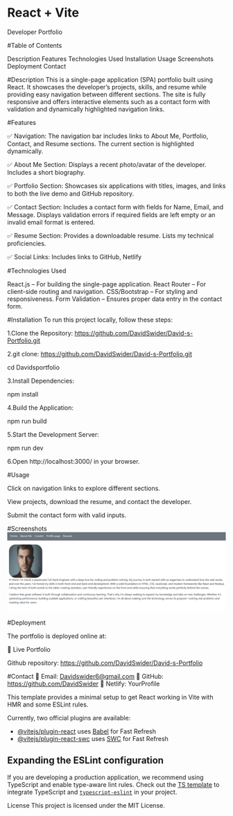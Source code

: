 # React + Vite

Developer Portfolio

#Table of Contents

Description
Features
Technologies Used
Installation
Usage
Screenshots
Deployment
Contact

#Description
This is a single-page application (SPA) portfolio built using React. It showcases the developer’s projects, skills, and resume while providing easy navigation between different sections. The site is fully responsive and offers interactive elements such as a contact form with validation and dynamically highlighted navigation links.

#Features

✅ Navigation:
The navigation bar includes links to About Me, Portfolio, Contact, and Resume sections.
The current section is highlighted dynamically.

✅ About Me Section:
Displays a recent photo/avatar of the developer.
Includes a short biography.

✅ Portfolio Section:
Showcases six applications with titles, images, and links to both the live demo and GitHub repository.

✅ Contact Section:
Includes a contact form with fields for Name, Email, and Message.
Displays validation errors if required fields are left empty or an invalid email format is entered.

✅ Resume Section:
Provides a downloadable resume.
Lists my technical proficiencies.

✅ Social Links:
Includes links to GitHub, Netlify

#Technologies Used

React.js – For building the single-page application.
React Router – For client-side routing and navigation.
CSS/Bootstrap – For styling and responsiveness.
Form Validation – Ensures proper data entry in the contact form.

#Installation
To run this project locally, follow these steps:

1.Clone the Repository: https://github.com/DavidSwider/David-s-Portfolio.git

2.git clone: https://github.com/DavidSwider/David-s-Portfolio.git

cd Davidsportfolio

3.Install Dependencies:

npm install

4.Build the Application: 

npm run build

5.Start the Development Server:

npm run dev

6.Open http://localhost:3000/ in your browser.

#Usage

Click on navigation links to explore different sections.

View projects, download the resume, and contact the developer.

Submit the contact form with valid inputs.

#Screenshots
![alt text](image.png)

#Deployment

The portfolio is deployed online at:

🔗 Live Portfolio

Github repository: https://github.com/DavidSwider/David-s-Portfolio

#Contact
📧 Email: Davidswider6@gmail.com
🔗 GitHub: https://github.com/DavidSwider
🔗 Netlify: YourProfile


This template provides a minimal setup to get React working in Vite with HMR and some ESLint rules.

Currently, two official plugins are available:

- [@vitejs/plugin-react](https://github.com/vitejs/vite-plugin-react/blob/main/packages/plugin-react/README.md) uses [Babel](https://babeljs.io/) for Fast Refresh
- [@vitejs/plugin-react-swc](https://github.com/vitejs/vite-plugin-react-swc) uses [SWC](https://swc.rs/) for Fast Refresh

## Expanding the ESLint configuration

If you are developing a production application, we recommend using TypeScript and enable type-aware lint rules. Check out the [TS template](https://github.com/vitejs/vite/tree/main/packages/create-vite/template-react-ts) to integrate TypeScript and [`typescript-eslint`](https://typescript-eslint.io) in your project.

License
This project is licensed under the MIT License.